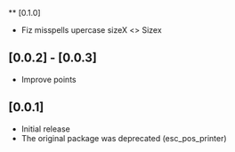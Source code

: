 
** [0.1.0] 
- Fiz misspells upercase sizeX <> Sizex
## [0.0.2] - [0.0.3]
- Improve points 

## [0.0.1] 

- Initial release
- The original package was deprecated (esc_pos_printer)
